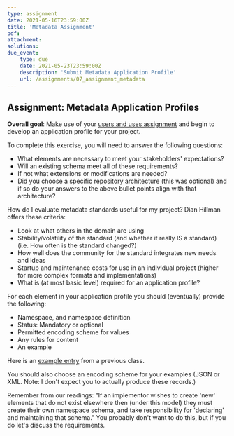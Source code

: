```yaml
---
type: assignment
date: 2021-05-16T23:59:00Z
title: 'Metadata Assignment'
pdf:
attachment:
solutions:
due_event: 
    type: due
    date: 2021-05-23T23:59:00Z
    description: 'Submit Metadata Application Profile'
    url: /assignments/07_assignment_metadata
---
```

## Assignment: Metadata Application Profiles
<!--
[metadata folder](https://github.com/OpenDataLiteracy/LIS-598-DataCuration2-Sp2019/tree/master/Metadata-Examples)
-->
**Overall goal**: Make use of your [users and uses assignment](https://norlab.github.io/LIS-546-SPR2021/assignments/04_assignment_users_and_uses) and begin to develop an application profile for your project.

To complete this exercise, you will need to answer the following questions:
- What elements are necessary to meet your stakeholders' expectations?
- Will an existing schema meet all of these requirements?
- If not what extensions or modifications are needed?
- Did you choose a specific repository architecture (this was optional) and if so do your answers to the above bullet points align with that architecture?

How do I evaluate metadata standards useful for my project? Dian Hillman offers these criteria:
- Look at what others in the domain are using
- Stability/volatility of the standard (and whether it really IS a standard) (i.e. How often is the standard changed?)
- How well does the community for the standard integrates new needs and ideas
- Startup and maintenance costs for use in an individual project (higher for more complex formats and implementations)
- What is (at most basic level) required for an application profile?

For each element in your application profile you should (eventually) provide the following:
- Namespace, and namespace definition
- Status: Mandatory or optional
- Permitted encoding scheme for values
- Any rules for content
- An example

Here is an [example entry](https://github.com/RochelleLundy/INFX-551-Spring2017/tree/master/r3Recycling/protocolReport/metadata) from a previous class. 

You should also choose an encoding scheme for your examples (JSON or XML. Note: I don't expect you to actually produce these records.)

Remember from our readings: "If an implementor wishes to create 'new' elements that do not exist elsewhere then (under this model) they must create their own namespace schema, and take responsibility for 'declaring' and maintaining that schema." You probably don't want to do this, but if you do let's discuss the requirements.


